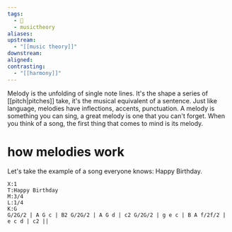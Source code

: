 ```yaml
---
tags:
  - 🌱
  - musictheory
aliases: 
upstream:
  - "[[music theory]]"
downstream: 
aligned: 
contrasting:
  - "[[harmony]]"
---
```

Melody is the unfolding of single note lines. It's the shape a series of [[pitch|pitches]] take, it's the musical equivalent of a sentence. Just like language, melodies have inflections, accents, punctuation. A melody is something you can sing, a great melody is one that you can't forget. When you think of a song, the first thing that comes to mind is its melody.  

# how melodies work
Let's take the example of a song everyone knows: Happy Birthday. 

```music-abc
X:1
T:Happy Birthday
M:3/4
L:1/4
K:G
G/2G/2 | A G c | B2 G/2G/2 | A G d | c2 G/2G/2 | g e c | B A f/2f/2 | e c d | c2 ||
```

